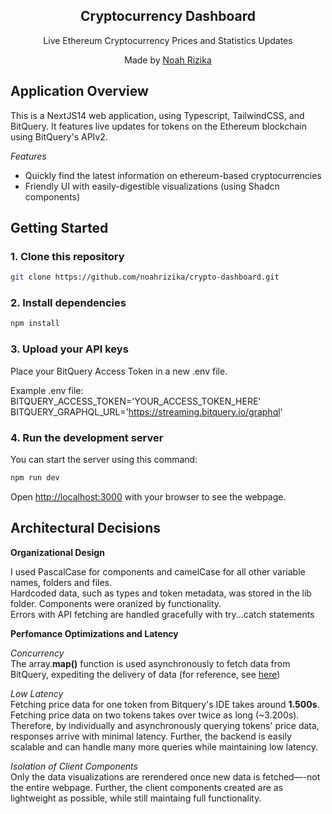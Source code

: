 <div align="center">
  <h2>Cryptocurrency Dashboard</h2>
  <p>Live Ethereum Cryptocurrency Prices and Statistics Updates</p>
  <p>Made by <a href="https://noahrizika.github.io/">Noah Rizika</a></p>
</div>

## Application Overview

This is a NextJS14 web application, using Typescript, TailwindCSS, and BitQuery. It features live updates for tokens on the Ethereum blockchain using BitQuery's APIv2.

*Features*
- Quickly find the latest information on ethereum-based cryptocurrencies
- Friendly UI with easily-digestible visualizations (using Shadcn components)

## Getting Started

### 1. Clone this repository 

```bash
git clone https://github.com/noahrizika/crypto-dashboard.git
```

### 2. Install dependencies

```bash
npm install
```

### 3. Upload your API keys

Place your BitQuery Access Token in a new .env file.

Example .env file:  
BITQUERY_ACCESS_TOKEN='YOUR_ACCESS_TOKEN_HERE'  
BITQUERY_GRAPHQL_URL='https://streaming.bitquery.io/graphql'

### 4. Run the development server

You can start the server using this command:

```bash
npm run dev
```

Open [http://localhost:3000](http://localhost:3000) with your browser to see the webpage.

## Architectural Decisions

**Organizational Design**

I used PascalCase for components and camelCase for all other variable names, folders and files.  
Hardcoded data, such as types and token metadata, was stored in the lib folder. Components were oranized by functionality.  
Errors with API fetching are handled gracefully with try...catch statements

**Perfomance Optimizations and Latency**

*Concurrency*  
The array.**map()** function is used asynchronously to fetch data from BitQuery, expediting the delivery of data (for reference, see [here](https://stackoverflow.com/questions/43691808/http-performance-many-small-requests-or-one-big-one))

*Low Latency*  
Fetching price data for one token from Bitquery's IDE takes around **1.500s**. Fetching price data on two tokens takes over twice as long (~3.200s). Therefore, by individually and asynchronously querying tokens' price data, responses arrive with minimal latency. Further, the backend is easily scalable and can handle many more queries while maintaining low latency.

*Isolation of Client Components*  
Only the data visualizations are rerendered once new data is fetched—-not the entire webpage. Further, the client components created are as lightweight as possible, while still maintaing full functionality.
